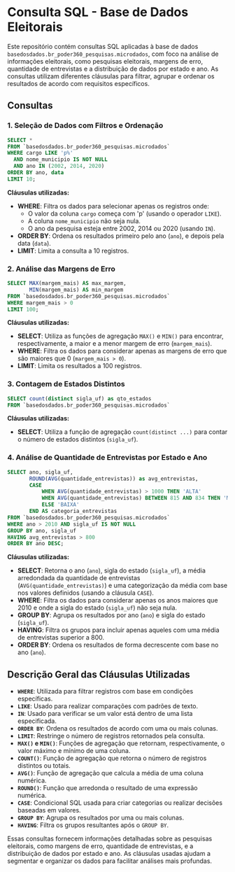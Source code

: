 # Consulta SQL - Base de Dados Eleitorais

Este repositório contém consultas SQL aplicadas à base de dados `basedosdados.br_poder360_pesquisas.microdados`, com foco na análise de informações eleitorais, como pesquisas eleitorais, margens de erro, quantidade de entrevistas e a distribuição de dados por estado e ano. As consultas utilizam diferentes cláusulas para filtrar, agrupar e ordenar os resultados de acordo com requisitos específicos.

## Consultas

### 1. Seleção de Dados com Filtros e Ordenação
```sql
SELECT *
FROM `basedosdados.br_poder360_pesquisas.microdados`
WHERE cargo LIKE 'p%' 
  AND nome_municipio IS NOT NULL 
  AND ano IN (2002, 2014, 2020)
ORDER BY ano, data
LIMIT 10;
```

**Cláusulas utilizadas:**
- **WHERE**: Filtra os dados para selecionar apenas os registros onde:
  - O valor da coluna `cargo` começa com 'p' (usando o operador `LIKE`).
  - A coluna `nome_municipio` não seja nula.
  - O ano da pesquisa esteja entre 2002, 2014 ou 2020 (usando `IN`).
- **ORDER BY**: Ordena os resultados primeiro pelo ano (`ano`), e depois pela data (`data`).
- **LIMIT**: Limita a consulta a 10 registros.

### 2. Análise das Margens de Erro
```sql
SELECT MAX(margem_mais) AS max_margem,
       MIN(margem_mais) AS min_margem
FROM `basedosdados.br_poder360_pesquisas.microdados` 
WHERE margem_mais > 0
LIMIT 100;
```

**Cláusulas utilizadas:**
- **SELECT**: Utiliza as funções de agregação `MAX()` e `MIN()` para encontrar, respectivamente, a maior e a menor margem de erro (`margem_mais`).
- **WHERE**: Filtra os dados para considerar apenas as margens de erro que são maiores que 0 (`margem_mais > 0`).
- **LIMIT**: Limita os resultados a 100 registros.

### 3. Contagem de Estados Distintos
```sql
SELECT count(distinct sigla_uf) as qto_estados
FROM `basedosdados.br_poder360_pesquisas.microdados`
```

**Cláusulas utilizadas:**
- **SELECT**: Utiliza a função de agregação `count(distinct ...)` para contar o número de estados distintos (`sigla_uf`).
  
### 4. Análise de Quantidade de Entrevistas por Estado e Ano
```sql
SELECT ano, sigla_uf, 
       ROUND(AVG(quantidade_entrevistas)) as avg_entrevistas,
       CASE 
           WHEN AVG(quantidade_entrevistas) > 1000 THEN 'ALTA'
           WHEN AVG(quantidade_entrevistas) BETWEEN 815 AND 834 THEN 'MÉDIA'
           ELSE 'BAIXA' 
       END AS categoria_entrevistas
FROM `basedosdados.br_poder360_pesquisas.microdados`
WHERE ano > 2010 AND sigla_uf IS NOT NULL
GROUP BY ano, sigla_uf
HAVING avg_entrevistas > 800
ORDER BY ano DESC;
```

**Cláusulas utilizadas:**
- **SELECT**: Retorna o ano (`ano`), sigla do estado (`sigla_uf`), a média arredondada da quantidade de entrevistas (`AVG(quantidade_entrevistas)`) e uma categorização da média com base nos valores definidos (usando a cláusula `CASE`).
- **WHERE**: Filtra os dados para considerar apenas os anos maiores que 2010 e onde a sigla do estado (`sigla_uf`) não seja nula.
- **GROUP BY**: Agrupa os resultados por ano (`ano`) e sigla do estado (`sigla_uf`).
- **HAVING**: Filtra os grupos para incluir apenas aqueles com uma média de entrevistas superior a 800.
- **ORDER BY**: Ordena os resultados de forma decrescente com base no ano (`ano`).

## Descrição Geral das Cláusulas Utilizadas

- **`WHERE`**: Utilizada para filtrar registros com base em condições específicas.
- **`LIKE`**: Usado para realizar comparações com padrões de texto.
- **`IN`**: Usado para verificar se um valor está dentro de uma lista especificada.
- **`ORDER BY`**: Ordena os resultados de acordo com uma ou mais colunas.
- **`LIMIT`**: Restringe o número de registros retornados pela consulta.
- **`MAX()` e `MIN()`**: Funções de agregação que retornam, respectivamente, o valor máximo e mínimo de uma coluna.
- **`COUNT()`**: Função de agregação que retorna o número de registros distintos ou totais.
- **`AVG()`**: Função de agregação que calcula a média de uma coluna numérica.
- **`ROUND()`**: Função que arredonda o resultado de uma expressão numérica.
- **`CASE`**: Condicional SQL usada para criar categorias ou realizar decisões baseadas em valores.
- **`GROUP BY`**: Agrupa os resultados por uma ou mais colunas.
- **`HAVING`**: Filtra os grupos resultantes após o `GROUP BY`.
  
Essas consultas fornecem informações detalhadas sobre as pesquisas eleitorais, como margens de erro, quantidade de entrevistas, e a distribuição de dados por estado e ano. As cláusulas usadas ajudam a segmentar e organizar os dados para facilitar análises mais profundas.
